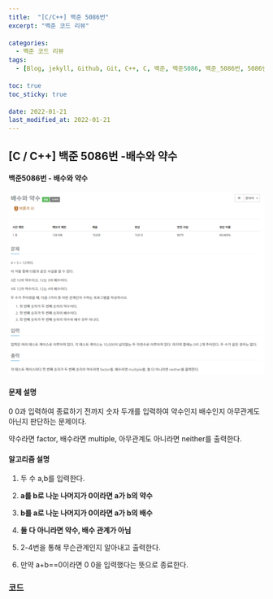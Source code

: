 ```yaml
---
title:  "[C/C++] 백준 5086번"
excerpt: "백준 코드 리뷰"

categories:
  - 백준 코드 리뷰
tags:
  - [Blog, jekyll, Github, Git, C++, C, 백준, 백준5086, 백준_5086번, 5086번, c++_5086번, 배수와 약수]

toc: true
toc_sticky: true
 
date: 2022-01-21
last_modified_at: 2022-01-21
---
```


## [C / C++] 백준 5086번 -배수와 약수

#### 백준5086번 - 배수와 약수



![5086](../images/2021-01-21-5086-posting/5086.PNG)



#### 문제 설명

0 0과 입력하여 종료하기 전까지 숫자 두개를 입력하여 약수인지 배수인지 아무관계도 아닌지 판단하는 문제이다. 

약수라면 factor, 배수라면 multiple, 아무관계도 아니라면 neither를 출력한다.

  

#### 알고리즘 설명

1. 두 수 a,b를 입력한다.

2. **a를 b로 나눈 나머지가 0이라면 a가 b의 약수**

3. **b를 a로 나눈 나머지가 0이라면 a가 b의 배수**

4. **둘 다 아니라면 약수, 배수 관계가 아님**

5. 2-4번을 통해 무슨관계인지 알아내고 출력한다.

6. 만약 a+b==0이라면 0 0을 입력했다는 뜻으로 종료한다.



### 코드

<script src="https://gist.github.com/2hyunjinn/85bcb0e76e2a79b0937ca09b618129c8.js"></script>

